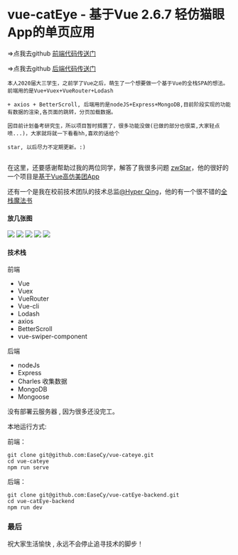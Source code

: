 
# vue-catEye - 基于Vue 2.6.7 轻仿猫眼App的单页应用

=>点我去github [前端代码传送门](https://github.com/EaseCy/vue-cateye)

=>点我去github [后端代码传送门](https://github.com/EaseCy/vue-catEye-backend)

```
本人2020届大三学生，之前学了Vue之后，萌生了一个想要做一个基于Vue的全栈SPA的想法。前端用的是Vue+Vuex+VueRouter+Lodash

+ axios + BetterScroll, 后端用的是nodeJS+Express+MongoDB,目前阶段实现的功能有数据的渲染,各页面的跳转，分页加载数据。

因目前计划备考研究生，所以项目暂时搁置了，很多功能没做(已做的部分也很菜,大家轻点喷...)，大家就将就一下看看hh,喜欢的话给个

star, 以后尽力不定期更新。:)


```
在这里，还要感谢帮助过我的两位同学，解答了我很多问题 [zwStar](https://github.com/zwStar)，他的很好的一个项目是[基于Vue高仿美团App
](https://github.com/zwStar/vue-meituan)

还有一个是我在校前技术团队的技术总监[@Hyper Qing](https://github.com/hyperqing)，他的有一个很不错的[全栈魔法书](https://github.com/hyperqing/techbook)

#### 放几张图


![](http://wx1.sinaimg.cn/mw690/82dbebd3gy1g14fydj0zag20bh0kfkjm.gif)
![](http://wx2.sinaimg.cn/mw690/82dbebd3gy1g14eyzpi9yg20bj0kg1l2.gif)
![](http://wx4.sinaimg.cn/mw690/82dbebd3gy1g14g2fffhng20bj0kge84.gif)
![](http://wx4.sinaimg.cn/mw690/82dbebd3gy1g14g5eg9yig20bk0kg15j.gif)
![](http://wx2.sinaimg.cn/mw690/82dbebd3gy1g14g7zdmfog20bm0kj1kx.gif)



#### 技术栈
前端
- Vue
- Vuex
- VueRouter
- Vue-cli
- Lodash
- axios
- BetterScroll
- vue-swiper-component

后端
- nodeJs
- Express
- Charles 收集数据
- MongoDB
- Mongoose

没有部署云服务器 , 因为很多还没完工。

本地运行方式:

前端：

```
git clone git@github.com:EaseCy/vue-cateye.git
cd vue-cateye
npm run serve
```
后端：
```
git clone git@github.com:EaseCy/vue-catEye-backend.git
cd vue-catEye-backend
npm run dev
```

### 最后

祝大家生活愉快 , 永远不会停止追寻技术的脚步！
